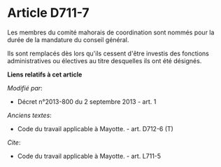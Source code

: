 # Article D711-7

Les membres du comité mahorais de coordination sont nommés pour la durée de la mandature du conseil général. 

Ils sont remplacés dès lors qu'ils cessent d'être investis des fonctions administratives ou électives au titre desquelles ils
ont été désignés.

**Liens relatifs à cet article**

_Modifié par_:

  - Décret n°2013-800 du 2 septembre 2013 - art. 1

_Anciens textes_:

  - Code du travail applicable à Mayotte. - art. D712-6 (T)

_Cite_:

  - Code du travail applicable à Mayotte. - art. L711-5
